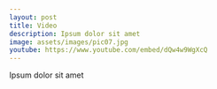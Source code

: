 ```yaml
---
layout: post
title: Video
description: Ipsum dolor sit amet
image: assets/images/pic07.jpg
youtube: https://www.youtube.com/embed/dQw4w9WgXcQ
---
```


Ipsum dolor sit amet
